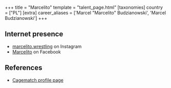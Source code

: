 +++
title = "Marcelito"
template = "talent_page.html"
[taxonomies]
country = ["PL"]
[extra]
career_aliases = ['Marcel "Marcelito" Budzianowski', 'Marcel Budzianowski']
+++

## Internet presence

* [marcelito.wrestling](https://www.instagram.com/marcelito.wrestling/) on Instagram
* [Marcelito](https://www.facebook.com/marcelito.wrestler) on Facebook

## References

* [Cagematch profile page](https://www.cagematch.net/?id=2&nr=27414)
